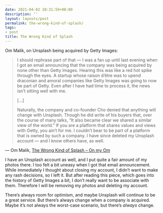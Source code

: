 ```yaml
---
date: 2021-04-02 10:31:59+00:00
description: ''
layout: layouts/post
permalink: the-wrong-kind-of-splash/
tags:
- post
title: The Wrong Kind of Splash
---
```


Om Malik, on Unsplash being acquired by Getty Images:


<blockquote>
<p>I should rephrase part of that — I was a fan up until last evening when I got an email announcing that the company was being acquired by none other than Getty Images. Hearing this was like a red hot spike through the eyes. A startup whose raison d’être was to upend draconian and amoral companies like Getty Images was going to now be part of Getty. Even after I have had time to process it, the news isn’t sitting well with me. </p>
<p>[…]</p>
<p>Naturally, the company and co-founder Cho denied that anything will change with Unsplash. Though he did write of his buyers that, over the course of many talks, “It also became clear we shared a similar view of the world.” If you are a platform that shares values and views with Getty, you ain’t for me. I couldn’t bear to be part of a platform that is owned by such a company. I have since deleted my Unsplash account — and I know others have, as well.</p>
</blockquote>

<figcaption>
— Om Malik, <a href="https://om.co/2021/04/01/the-wrong-kind-of-splash/">The Wrong Kind of Splash – On my Om</a>
</figcaption>


I have an Unsplash account as well, and I put quite a fair amount of my photos there. I too felt a bit uneasy when I got that email announcement. While immediately I thought about closing my account, I didn’t want to make any rash decisions, so I left it. But after reading this piece, which goes into the history of Getty Images a bit, I don’t really want to be associate with them. Therefore I will be removing my photos and deleting my account.

There’s always room for optimism, and maybe Unsplash will continue to be a great service. But there’s always change when a company is acquired. Maybe it’s not always the worst-case scenario, but there’s *always* change.
